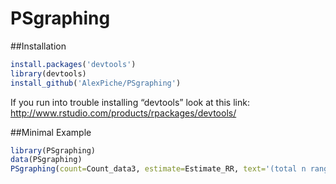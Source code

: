 # PSgraphing

##Installation

```R
install.packages('devtools') 
library(devtools)
install_github('AlexPiche/PSgraphing')
```

If you run into trouble installing “devtools” look at this link: http://www.rstudio.com/products/rpackages/devtools/

##Minimal Example

```R
library(PSgraphing)
data(PSgraphing)
PSgraphing(count=Count_data3, estimate=Estimate_RR, text='(total n range: 3237 to 3245 per decile)', name='myPSgraph.pdf')
```

